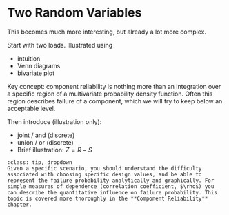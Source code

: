 # Two Random Variables

This becomes much more interesting, but already a lot more complex.

Start with two loads. Illustrated using
- intuition
- Venn diagrams
- bivariate plot

Key concept: component reliability is nothing more than an integration over a specific region of a multivariate probability density function. Often this region describes failure of a component, which we will try to keep below an acceptable level.

Then introduce (illustration only):
- joint / and (discrete)
- union / or (discrete)
- Brief illustration: $Z = R - S$


```{admonition} MUDE exam information
:class: tip, dropdown
Given a specific scenario, you should understand the difficulty associated with choosing specific design values, and be able to represent the failure probability analytically and graphically. For simple measures of dependence (correlation coefficient, $\rho$) you can describe the quantitative influence on failure probability. This topic is covered more thoroughly in the **Component Reliability** chapter.
```